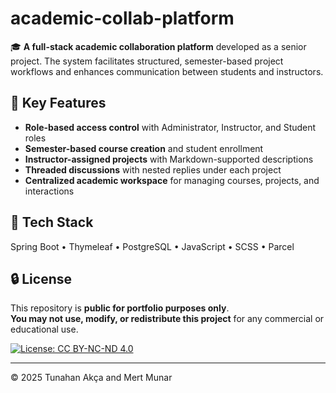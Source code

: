 # academic-collab-platform

🎓 **A full-stack academic collaboration platform** developed as a senior project. The system facilitates structured, semester-based project workflows and enhances communication between students and instructors.

## 📌 Key Features
- **Role-based access control** with Administrator, Instructor, and Student roles  
- **Semester-based course creation** and student enrollment  
- **Instructor-assigned projects** with Markdown-supported descriptions  
- **Threaded discussions** with nested replies under each project  
- **Centralized academic workspace** for managing courses, projects, and interactions

## 🧰 Tech Stack
Spring Boot • Thymeleaf • PostgreSQL • JavaScript • SCSS • Parcel

## 🔒 License

This repository is **public for portfolio purposes only**.  
**You may not use, modify, or redistribute this project** for any commercial or educational use.

[![License: CC BY-NC-ND 4.0](https://licensebuttons.net/l/by-nc-nd/4.0/88x31.png)](https://creativecommons.org/licenses/by-nc-nd/4.0/)

---

© 2025 Tunahan Akça and Mert Munar
